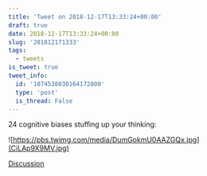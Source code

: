 ```yaml
---
title: 'Tweet on 2018-12-17T13:33:24+00:00'
draft: true
date: 2018-12-17T13:33:24+00:00
slug: '201812171333'
tags:
  - tweets
is_tweet: true
tweet_info:
  id: '1074538030164172800'
  type: 'post'
  is_thread: False
---
```




24 cognitive biases stuffing up your thinking: 

![https://pbs.twimg.com/media/DumGokmU0AAZGQx.jpg](CiLAp9X9MV.jpg)

[Discussion](https://x.com/sytelus/status/1074538030164172800)

